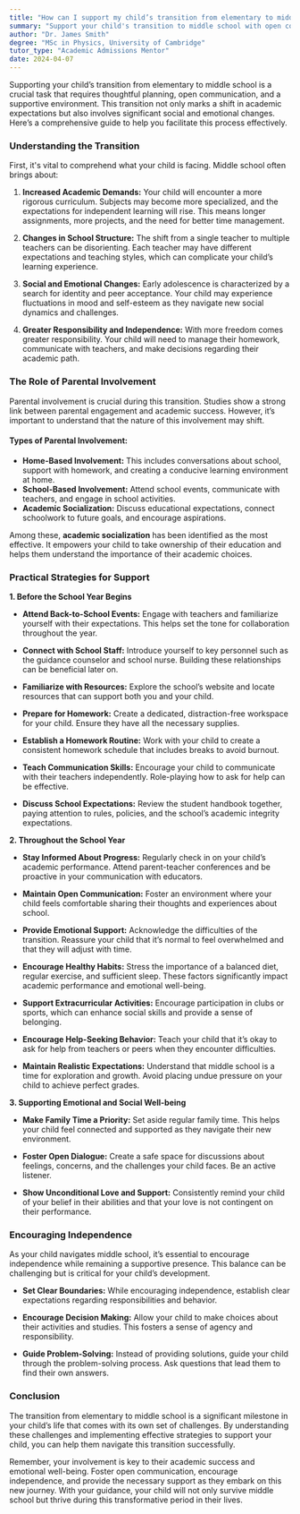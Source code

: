```yaml
---
title: "How can I support my child’s transition from elementary to middle school?"
summary: "Support your child's transition to middle school with open communication, planning, and understanding increased academic and social changes."
author: "Dr. James Smith"
degree: "MSc in Physics, University of Cambridge"
tutor_type: "Academic Admissions Mentor"
date: 2024-04-07
---
```


Supporting your child’s transition from elementary to middle school is a crucial task that requires thoughtful planning, open communication, and a supportive environment. This transition not only marks a shift in academic expectations but also involves significant social and emotional changes. Here’s a comprehensive guide to help you facilitate this process effectively.

### Understanding the Transition

First, it's vital to comprehend what your child is facing. Middle school often brings about:

1. **Increased Academic Demands:** Your child will encounter a more rigorous curriculum. Subjects may become more specialized, and the expectations for independent learning will rise. This means longer assignments, more projects, and the need for better time management.

2. **Changes in School Structure:** The shift from a single teacher to multiple teachers can be disorienting. Each teacher may have different expectations and teaching styles, which can complicate your child’s learning experience.

3. **Social and Emotional Changes:** Early adolescence is characterized by a search for identity and peer acceptance. Your child may experience fluctuations in mood and self-esteem as they navigate new social dynamics and challenges.

4. **Greater Responsibility and Independence:** With more freedom comes greater responsibility. Your child will need to manage their homework, communicate with teachers, and make decisions regarding their academic path.

### The Role of Parental Involvement

Parental involvement is crucial during this transition. Studies show a strong link between parental engagement and academic success. However, it’s important to understand that the nature of this involvement may shift. 

#### Types of Parental Involvement:
- **Home-Based Involvement:** This includes conversations about school, support with homework, and creating a conducive learning environment at home.
- **School-Based Involvement:** Attend school events, communicate with teachers, and engage in school activities.
- **Academic Socialization:** Discuss educational expectations, connect schoolwork to future goals, and encourage aspirations.

Among these, **academic socialization** has been identified as the most effective. It empowers your child to take ownership of their education and helps them understand the importance of their academic choices.

### Practical Strategies for Support

**1. Before the School Year Begins**

- **Attend Back-to-School Events:** Engage with teachers and familiarize yourself with their expectations. This helps set the tone for collaboration throughout the year.

- **Connect with School Staff:** Introduce yourself to key personnel such as the guidance counselor and school nurse. Building these relationships can be beneficial later on.

- **Familiarize with Resources:** Explore the school’s website and locate resources that can support both you and your child.

- **Prepare for Homework:** Create a dedicated, distraction-free workspace for your child. Ensure they have all the necessary supplies.

- **Establish a Homework Routine:** Work with your child to create a consistent homework schedule that includes breaks to avoid burnout.

- **Teach Communication Skills:** Encourage your child to communicate with their teachers independently. Role-playing how to ask for help can be effective.

- **Discuss School Expectations:** Review the student handbook together, paying attention to rules, policies, and the school’s academic integrity expectations.

**2. Throughout the School Year**

- **Stay Informed About Progress:** Regularly check in on your child’s academic performance. Attend parent-teacher conferences and be proactive in your communication with educators.

- **Maintain Open Communication:** Foster an environment where your child feels comfortable sharing their thoughts and experiences about school.

- **Provide Emotional Support:** Acknowledge the difficulties of the transition. Reassure your child that it’s normal to feel overwhelmed and that they will adjust with time.

- **Encourage Healthy Habits:** Stress the importance of a balanced diet, regular exercise, and sufficient sleep. These factors significantly impact academic performance and emotional well-being.

- **Support Extracurricular Activities:** Encourage participation in clubs or sports, which can enhance social skills and provide a sense of belonging.

- **Encourage Help-Seeking Behavior:** Teach your child that it’s okay to ask for help from teachers or peers when they encounter difficulties.

- **Maintain Realistic Expectations:** Understand that middle school is a time for exploration and growth. Avoid placing undue pressure on your child to achieve perfect grades.

**3. Supporting Emotional and Social Well-being**

- **Make Family Time a Priority:** Set aside regular family time. This helps your child feel connected and supported as they navigate their new environment.

- **Foster Open Dialogue:** Create a safe space for discussions about feelings, concerns, and the challenges your child faces. Be an active listener.

- **Show Unconditional Love and Support:** Consistently remind your child of your belief in their abilities and that your love is not contingent on their performance.

### Encouraging Independence

As your child navigates middle school, it’s essential to encourage independence while remaining a supportive presence. This balance can be challenging but is critical for your child’s development.

- **Set Clear Boundaries:** While encouraging independence, establish clear expectations regarding responsibilities and behavior.

- **Encourage Decision Making:** Allow your child to make choices about their activities and studies. This fosters a sense of agency and responsibility.

- **Guide Problem-Solving:** Instead of providing solutions, guide your child through the problem-solving process. Ask questions that lead them to find their own answers.

### Conclusion

The transition from elementary to middle school is a significant milestone in your child’s life that comes with its own set of challenges. By understanding these challenges and implementing effective strategies to support your child, you can help them navigate this transition successfully. 

Remember, your involvement is key to their academic success and emotional well-being. Foster open communication, encourage independence, and provide the necessary support as they embark on this new journey. With your guidance, your child will not only survive middle school but thrive during this transformative period in their lives.
    